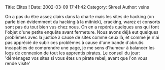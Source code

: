 Title: Elites !
Date: 2002-03-09 17:41:42
Category: Skreel
Author: veins

On a pas du être assez clairs dans la charte mais les sites de hacking (on parle bien évidemment du hacking à la mitnick), cracking, warez et consorts sont pas du tout bien vus chez nous. On en a repérés quelques uns qui font l'objet d'une petite enquête avant fermeture.
Nous avons déjà eut quelques problèmes avec la justice à cause de sites comme ceux là, et comme je n'ai pas apprécié de subir ces problèmes à cause d'une bande d'abrutis incapables de comprendre une page, je me sens d'humeur à balancer les logs de connexion de tout les apprentis pirates.
Le conseil du jour: 'déménagez vos sites si vous êtes un pirate rebel, avant que l'on vous rende visite'
